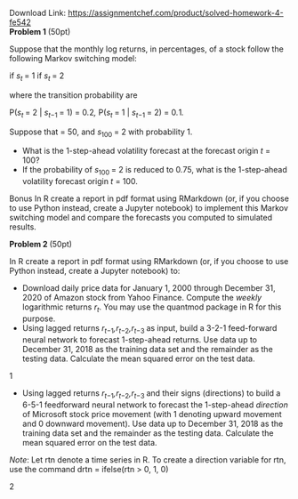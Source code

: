 Download Link: https://assignmentchef.com/product/solved-homework-4-fe542
<br>
<strong>Problem 1 </strong>(50pt)

Suppose that the monthly log returns, in percentages, of a stock follow the following Markov switching model:

if <em>s<sub>t </sub></em>= 1   if <em>s<sub>t </sub></em>= 2

where the transition probability are

P(<em>s<sub>t </sub></em>= 2 | <em>s<sub>t</sub></em><sub>−1 </sub>= 1) = 0<em>.</em>2<em>,                   </em>P(<em>s<sub>t </sub></em>= 1 | <em>s<sub>t</sub></em><sub>−1 </sub>= 2) = 0<em>.</em>1<em>.</em>

Suppose that     = 50, and <em>s</em><sub>100 </sub>= 2 with probability 1.

<ul>

 <li>What is the 1-step-ahead volatility forecast at the forecast origin <em>t </em>= 100?</li>

 <li>If the probability of <em>s</em><sub>100 </sub>= 2 is reduced to 0<em>.</em>75, what is the 1-step-ahead volatility forecast origin <em>t </em>= 100.</li>

</ul>

Bonus In R create a report in pdf format using RMarkdown (or, if you choose to use Python instead, create a Jupyter notebook) to implement this Markov switching model and compare the forecasts you computed to simulated results.

<strong>Problem 2 </strong>(50pt)

In R create a report in pdf format using RMarkdown (or, if you choose to use Python instead, create a Jupyter notebook) to:

<ul>

 <li>Download daily price data for January 1, 2000 through December 31, 2020 of Amazon stock from Yahoo Finance. Compute the <em>weekly </em>logarithmic returns <em>r<sub>t</sub></em>. You may use the quantmod package in R for this purpose.</li>

 <li>Using lagged returns <em>r<sub>t</sub></em><sub>−1</sub><em>,r<sub>t</sub></em><sub>−2</sub><em>,r<sub>t</sub></em><sub>−3 </sub>as input, build a 3-2-1 feed-forward neural network to forecast 1-step-ahead returns. Use data up to December 31, 2018 as the training data set and the remainder as the testing data. Calculate the mean squared error on the test data.</li>

</ul>

1

<ul>

 <li>Using lagged returns <em>r<sub>t</sub></em><sub>−1</sub><em>,r<sub>t</sub></em><sub>−2</sub><em>,r<sub>t</sub></em><sub>−3 </sub>and their signs (directions) to build a 6-5-1 feedforward neural network to forecast the 1-step-ahead <em>direction </em>of Microsoft stock price movement (with 1 denoting upward movement and 0 downward movement). Use data up to December 31, 2018 as the training data set and the remainder as the testing data. Calculate the mean squared error on the test data.</li>

</ul>

<em>Note</em>: Let rtn denote a time series in R. To create a direction variable for rtn, use the command drtn = ifelse(rtn &gt; 0, 1, 0)

2